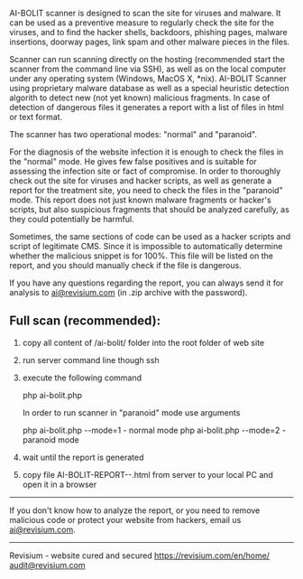AI-BOLIT scanner is designed to scan the site for viruses and malware. It can be used as a preventive measure to regularly check the site for the viruses, and to find the hacker shells, backdoors, phishing pages, malware insertions, doorway pages, link spam and other malware pieces in the files.

Scanner can run scanning directly on the hosting (recommended start the scanner from the command line via SSH), as well as on the local computer under any operating system (Windows, MacOS X, *nix). AI-BOLIT Scanner using proprietary malware database as well as a special heuristic detection algorith to detect new (not yet known) malicious fragments. In case of detection of dangerous files it generates a report with a list of files in html or text format.

The scanner has two operational modes: "normal" and "paranoid".

For the diagnosis of the website infection it is enough to check the files in the "normal" mode. He gives few false positives and is suitable for assessing the infection site or fact of compromise. In order to thoroughly check out the site for viruses and hacker scripts, as well as generate a report for the treatment site, you need to check the files in the "paranoid" mode. This report does not just known malware fragments or hacker's scripts, but also suspicious fragments that should be analyzed carefully, as they could potentially be harmful.

Sometimes, the same sections of code can be used as a hacker scripts and script of legitimate CMS. Since it is impossible to automatically determine whether the malicious snippet is for 100%. This file will be listed on the report, and you should manually check if the file is dangerous.

If you have any questions regarding the report, you can always send it for analysis to ai@revisium.com (in .zip archive with the password).


Full scan (recommended):
--------------------------------

1. copy all content of /ai-bolit/ folder into the root folder of web site

2. run server command line though ssh

3. execute the following command

   php ai-bolit.php

   In order to run scanner in "paranoid" mode use arguments

   php ai-bolit.php --mode=1 - normal mode 
   php ai-bolit.php --mode=2 - paranoid mode

4. wait until the report is generated

5. copy file AI-BOLIT-REPORT-<date>-<time>.html from server to your local PC and open it in a browser

---

If you don't know how to analyze the report, or you need to remove malicious code or protect your website from hackers, email us ai@revisium.com. 

---

Revisium - website cured and secured
https://revisium.com/en/home/
audit@revisium.com
